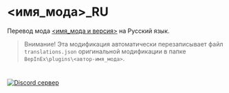 # <имя_мода>_RU
Перевод мода [<имя_мода и версия>](https://thunderstore.io/c/valheim/p/<автор>/<имя_мода>/) на Русский язык.

> Внимание! Эта модификация автоматически перезаписывает файл `translations.json` оригинальной модификации в папке `BepInEx\plugins\<автор-имя_мода>`.

#
<a href="https://discord.gg/TB4rQwNPUh"><img src="https://i.imgur.com/o90tywm.jpg" title="Discord сервер"></a>
